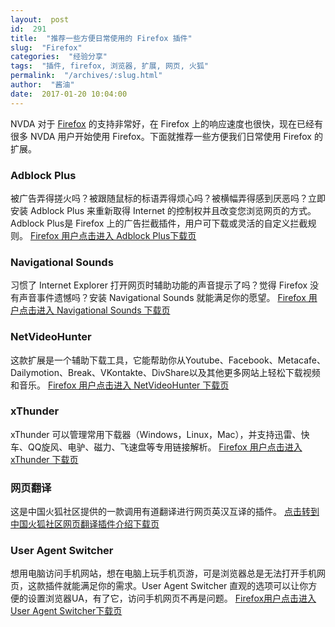 ```yaml
---
layout:  post
id:  291
title:  "推荐一些方便日常使用的 Firefox 插件"
slug:  "Firefox"
categories:  "经验分享"
tags:  "插件, firefox, 浏览器, 扩展, 网页, 火狐"
permalink:  "/archives/:slug.html"
author:  "酱油"
date:  2017-01-20 10:04:00
---
```




NVDA 对于 <a href="ftp://ftp.mozilla.org/pub/firefox/releases/">Firefox</a> 的支持非常好，在 Firefox 上的响应速度也很快，现在已经有很多 NVDA 用户开始使用 Firefox。下面就推荐一些方便我们日常使用 Firefox 的扩展。
<h3>Adblock Plus</h3>
被广告弄得搓火吗？被跟随鼠标的标语弄得烦心吗？被横幅弄得感到厌恶吗？立即安装 Adblock Plus 来重新取得 Internet 的控制权并且改变您浏览网页的方式。Adblock Plus是 Firefox 上的广告拦截插件，用户可下载或灵活的自定义拦截规则。
<a accesskey="X" href="https://addons.mozilla.org/zh-CN/firefox/addon/adblock-plus/?src=search">Firefox 用户点击进入 Adblock Plus下载页</a>
<h3>Navigational Sounds</h3>
习惯了 Internet Explorer 打开网页时辅助功能的声音提示了吗？觉得 Firefox 没有声音事件遗憾吗？安装 Navigational Sounds 就能满足你的愿望。
<a accesskey="X" href="https://addons.mozilla.org/zh-CN/firefox/addon/navigational-sounds/?src=search">Firefox 用户点击进入 Navigational Sounds 下载页</a>
<h3>NetVideoHunter</h3>
这款扩展是一个辅助下载工具，它能帮助你从Youtube、Facebook、Metacafe、Dailymotion、Break、VKontakte、DivShare以及其他更多网站上轻松下载视频和音乐。
<a accesskey="X" href="https://addons.mozilla.org/zh-CN/firefox/addon/netvideohunter-video-downloade/?src=search">Firefox 用户点击进入 NetVideoHunter 下载页</a>
<h3>xThunder</h3>
xThunder 可以管理常用下载器（Windows，Linux，Mac），并支持迅雷、快车、QQ旋风、电驴、磁力、飞速盘等专用链接解析。
<a accesskey="X" href="https://addons.mozilla.org/zh-CN/firefox/addon/xthunder/?src=search">Firefox 用户点击进入 xThunder 下载页</a>
<h3>网页翻译</h3>
这是中国火狐社区提供的一款调用有道翻译进行网页英汉互译的插件。
<a href="http://mozilla.com.cn/thread-52722-1-1.html">点击转到中国火狐社区网页翻译插件介绍下载页</a>
<h3>User Agent Switcher</h3>
想用电脑访问手机网站，想在电脑上玩手机页游，可是浏览器总是无法打开手机网页，这款插件就能满足你的需求。User Agent Switcher 直观的选项可以让你方便的设置浏览器UA，有了它，访问手机网页不再是问题。
<a href="https://addons.mozilla.org/zh-CN/firefox/addon/user-agent-switcher/">Firefox用户点击进入User Agent Switcher下载页</a>